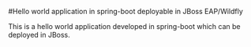 #Hello world application in spring-boot deployable in JBoss EAP/Wildfly

This is a hello world application developed in spring-boot which can be deployed in JBoss.
